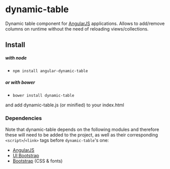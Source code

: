 # dynamic-table

Dynamic table component for [AngularJS](https://github.com/angular/angular.js) applications.
Allows to add/remove columns on runtime without the need of reloading views/collections.

## Install

##### with node

* `npm install angular-dynamic-table`

##### or with bower

* `bower install dynamic-table`
    
and add dynamic-table.js (or minified) to your index.html
    
### Dependencies

Note that dynamic-table depends on the following modules and therefore these will need to be added to the project, as well as their corresponding `<script>`/`<link>` tags before `dynamic-table`'s one:

* [AngularJS](https://angularjs.org/)
* [UI Bootstrap](http://angular-ui.github.io/bootstrap/)
* [Bootstrap](http://getbootstrap.com/) (CSS & fonts)
